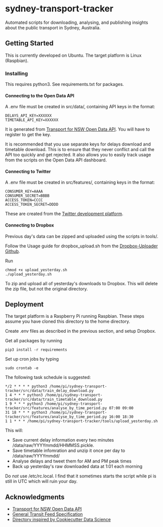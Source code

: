 # sydney-transport-tracker

Automated scripts for downloading, analysing, and publishing insights about the public transport in Sydney, Australia.

## Getting Started
This is currently developed on Ubuntu. The target platform is Linux (Raspbian).

### Installing

This requires python3. See requirements.txt for packages.

#### Connecting to the Open Data API
A .env file must be created in src/data/, containing API keys in the format:
```
DELAYS_API_KEY=XXXXXX
TIMETABLE_API_KEY=XXXXXX
```
It is generated from [Transport for NSW Open Data API](https://opendata.transport.nsw.gov.au).
You will have to register to get the key.

It is recommended that you use separate keys for delays download and timetable download. This is to ensure that they never conflict
and call the API too quickly and get rejected. It also allows you to easily track usage from the scripts on the Open Data API dashboard.

#### Connecting to Twitter
A .env file must be created in src/features/, containing keys in the format:
```
CONSUMER_KEY=AAAA
CONSUMER_SECRET=BBBB
ACCESS_TOKEN=CCCC
ACCESS_TOKEN_SECRET=DDDD
```

These are created from the [Twitter development platform](https://developer.twitter.com/content/developer-twitter/en.html).

#### Connecting to Dropbox
Previous day's data can be zipped and uploaded using the scripts in tools/.

Follow the Usage guide for dropbox_upload.sh from the [Dropbox-Uploader Github](https://github.com/andreafabrizi/Dropbox-Uploader).

Run 
```
chmod +x upload_yesterday.sh
./upload_yesterday.sh 
```
To zip and upload all of yesterday's downloads to Dropbox. This will delete the zip file, but not the original directory.

## Deployment
The target platform is a Raspberry Pi running Raspbian. These steps assume you have cloned this directory to the home directory. 

Create .env files as described in the previous section, and setup Dropbox.

Get all packages by running
```
pip3 install -r requirements
```

Set up cron jobs by typing
```
sudo crontab -e
```

The following task schedule is suggested:
```
*/2 * * * * python3 /home/pi/sydney-transport-tracker/src/data/train_delay_download.py
1 4 * * * python3 /home/pi/sydney-transport-tracker/src/data/train_timetable_download.py
1 9 * * * python3 /home/pi/sydney-transport-tracker/src/features/analyse_by_time_period.py 07:00 09:00
31 18 * * * python3 /home/pi/sydney-transport-tracker/src/features/analyse_by_time_period.py 16:00 18:30
1 1 * * * /home/pi/sydney-transport-tracker/tools/upload_yesterday.sh

```

This will:
* Save current delay information every two minutes /data/raw/YYYYmmdd/HHMMSS.pickle.
* Save timetable infomration and unzip it once per day to /data/raw/YYYYmmdd/
* Analyse delays and tweet them for AM and PM peak times
* Back up yesterday's raw downloaded data at 1:01 each morning

Do *not* use /etc/rc.local. I find that it sometimes starts the script while pi is still in UTC which will ruin your day.

## Acknowledgments
* [Transport for NSW Open Data API](https://opendata.transport.nsw.gov.au)
* [General Transit Feed Specification](https://developers.google.com/transit/)
* [Directory inspired by Cookiecutter Data Science](https://drivendata.github.io/cookiecutter-data-science/#directory-structure)
